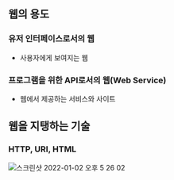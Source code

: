 ## 웹의 용도

### 유저 인터페이스로서의 웹

- 사용자에게 보여지는 웹

### 프로그램을 위한 API로서의 웹(Web Service)

- 웹에서 제공하는 서비스와 사이트

## 웹을 지탱하는 기술

### HTTP, URI, HTML

![스크린샷 2022-01-02 오후 5 26 02](https://user-images.githubusercontent.com/69428509/147870280-cb24f1ec-034f-4a1a-bd1e-0114eb023bad.png)
